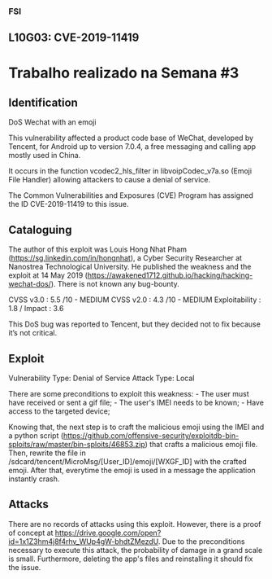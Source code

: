 ### FSI
## L10G03: CVE-2019-11419


# Trabalho realizado na Semana #3

## Identification


DoS Wechat with an emoji

This vulnerability affected a product code base of WeChat, developed by Tencent, for Android up to version 7.0.4, a free messaging and calling app mostly used in China.

It occurs in the function vcodec2_hls_filter in libvoipCodec_v7a.so (Emoji File Handler) allowing attackers to cause a denial of service.

The Common Vulnerabilities and Exposures (CVE) Program has assigned the ID CVE-2019-11419 to this issue.

## Cataloguing


The author of this exploit was Louis Hong Nhat Pham (https://sg.linkedin.com/in/hongnhat), a Cyber Security Researcher at Nanostrea Technological University. He published the weakness and the exploit at 14 May 2019 (https://awakened1712.github.io/hacking/hacking-wechat-dos/).
There is not known any bug-bounty.
    

CVSS v3.0 : 5.5 /10 - MEDIUM 
CVSS v2.0 : 4.3 /10 - MEDIUM
Exploitability : 1.8 / Impact : 3.6
    
This DoS bug was reported to Tencent, but they decided not to fix because it’s not critical.


## Exploit


Vulnerability Type: Denial of Service
    Attack Type: Local
    
There are some preconditions to exploit this weakness:
        - The user must have received or sent a gif file;
        - The user's IMEI needs to be known;
        - Have access to the targeted device;
        
Knowing that, the next step is to craft the malicious emoji using the IMEI and a python script (https://github.com/offensive-security/exploitdb-bin-sploits/raw/master/bin-sploits/46853.zip) that crafts a malicious emoji file. Then, rewrite the file in /sdcard/tencent/MicroMsg/[User_ID]/emoji/[WXGF_ID] with the crafted emoji.
After that, everytime the emoji is used in a message the application instantly crash.
    

## Attacks

There are no records of attacks using this exploit. However, there is a proof of concept at https://drive.google.com/open?id=1x1Z3hm4j8f4rhv_WUp4gW-bhdtZMezdU.
Due to the preconditions necessary to execute this attack, the probability of damage in a grand scale is small. Furthermore, deleting the app's files and reinstalling it should fix the issue.


    
